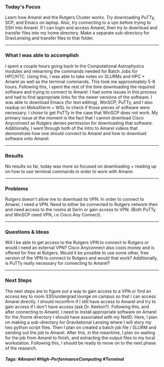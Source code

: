 ### Today's Focus

Learn how Amarel and the Rutgers Cluster works. Try downloading PuTTy, SCP, and Emacs on laptop. Also, try connecting to a vpn before trying to SSH into Amarel. If I can login and access Amarel, then try to download and transfer files into my home directory. Make a separate sub-directory for GravLensing and transfer files to that folder. 
***
### What I was able to accomplish

I spent a couple hours going back to the Computational Astrophysics modules and relearning the commands needed for Batch Jobs for HPC/HTC. Using this, I was able to take notes on SLURMs and HPC + Amarel as well as the terminal commands. This took me approximately 5-6 hours. Following this, I spent the rest of the time downloading the required software and trying to connect to Amarel. I had some issues in this process and had to find appropriate links for the newer versions of the software. I was able to download Emacs (for text editing), WinSCP, PuTTy, and I also readup on MobaXterm + WSL to check if those pieces of software were necessary. I chose to get PuTTy in the case that WinSCP does not work. My primary issue at the moment is the fact that I cannot download Cisco Anyconnect as Rutgers denies permission for downloading that software. Additionally, I went through both of the Intro to Amarel videos that demonstrate how one should connect to Amarel and how to download software onto Amarel. 
***
### Results

No results so far, today was more so focused on downloading + reading up on how to use terminal commands in order to work with Amarel. 
***
### Problems

Rutgers doesn't allow me to download its VPN. In order to connect to Amarel, I need a VPN. Need to either be connected to Rutgers network then and need access to the rooms at Serin or gain access to VPN. (Both PuTTy and WinSCP need VPN, i.e Cisco Any Connect).
***
### Questions & Ideas

Will I be able to get access to the Rutgers VPN to connect to Rutgers or would I need an external VPN? Cisco Anyconnect also costs money and is offered for free at Rutgers. Would it be possible to use some other, free version of the VPN to connect to Rutgers and would that work? Additionally, is PuTTy really necessary for connecting to Amarel?
***
### Next Steps

The next steps are to figure out a way to gain access to a VPN or find an access key to room 330/undergrad lounge on campus so that I can access Amarel directly. I should reconfirm if I still have access to Amarel and try to gain access if I don't have access (ask Dr. Keeton?). Following this, and after connecting to Amarel, I need to install appropriate software on Amarel for the /home directory I should have associated with my NetID. Here, I plan on making a sub-directory for Gravitational Lensing where I will story my two python script files. Then I plan on created a batch job file / SLURM and sending out the job to Amarel. After this, in the meantime, I plan on waiting for the job from Amarel to finish, and extracting the output files to my local workstation. Following this, I should be ready to move on to the next phase of the research.

##### Tags: #Amarel #High-PerformanceComputing #Terminal 